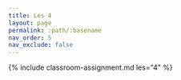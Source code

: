 ```yaml
---
title: Les 4
layout: page
permalink: :path/:basename
nav_order: 5
nav_exclude: false
---
```


{% include classroom-assignment.md les="4" %}



